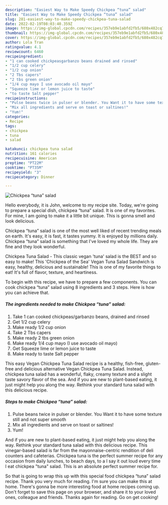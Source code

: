 ```yaml
---
description: "Easiest Way to Make Speedy Chickpea “tuna” salad"
title: "Easiest Way to Make Speedy Chickpea “tuna” salad"
slug: 281-easiest-way-to-make-speedy-chickpea-tuna-salad
date: 2022-02-19T08:03:40.359Z
image: https://img-global.cpcdn.com/recipes/357eb9e1abfd2fb5/680x482cq70/chickpea-tuna-salad-recipe-main-photo.jpg
thumbnail: https://img-global.cpcdn.com/recipes/357eb9e1abfd2fb5/680x482cq70/chickpea-tuna-salad-recipe-main-photo.jpg
cover: https://img-global.cpcdn.com/recipes/357eb9e1abfd2fb5/680x482cq70/chickpea-tuna-salad-recipe-main-photo.jpg
author: Lola Tran
ratingvalue: 4.1
reviewcount: 6460
recipeingredient:
- "1 can cooked chickpeasgarbanzo beans drained and rinsed"
- "1/2 cup celery"
- "1/2 cup onion"
- "2 Tbs capers"
- "2 tbs green onion"
- "1/4 cup mayo I use avocado oil mayo"
- "Squeeze lime or lemon juice to taste"
- "to taste Salt pepper"
recipeinstructions:
- "Pulse beans twice in pulser or blender. You Want it to have some texture still and not super smooth"
- "Mix all ingredients and serve on toast or saltines!"
- "Yum!"
categories:
- Recipe
tags:
- chickpea
- tuna
- salad

katakunci: chickpea tuna salad 
nutrition: 161 calories
recipecuisine: American
preptime: "PT22M"
cooktime: "PT35M"
recipeyield: "3"
recipecategory: Dinner

---
```



![Chickpea “tuna” salad](https://img-global.cpcdn.com/recipes/357eb9e1abfd2fb5/680x482cq70/chickpea-tuna-salad-recipe-main-photo.jpg)

Hello everybody, it is John, welcome to my recipe site. Today, we're going to prepare a special dish, chickpea “tuna” salad. It is one of my favorites. For mine, I am going to make it a little bit unique. This is gonna smell and look delicious.

Chickpea “tuna” salad is one of the most well liked of recent trending meals on earth. It's easy, it is fast, it tastes yummy. It is enjoyed by millions daily. Chickpea “tuna” salad is something that I've loved my whole life. They are fine and they look wonderful.

Chickpea Tuna Salad - This classic vegan &#39;tuna&#39; salad is the BEST and so easy to make! This &#39;Chickpea of the Sea&#39; Vegan Tuna Salad Sandwich is easy, healthy, delicious and sustainable! This is one of my favorite things to eat! It&#39;s full of flavor, texture, and heartiness.


To begin with this recipe, we have to prepare a few components. You can cook chickpea “tuna” salad using 8 ingredients and 3 steps. Here is how you can achieve that.

<!--inarticleads1-->

##### The ingredients needed to make Chickpea “tuna” salad:

1. Take 1 can cooked chickpeas/garbanzo beans, drained and rinsed
1. Get 1/2 cup celery
1. Make ready 1/2 cup onion
1. Take 2 Tbs capers
1. Make ready 2 tbs green onion
1. Make ready 1/4 cup mayo (I use avocado oil mayo)
1. Get Squeeze lime or lemon juice to taste
1. Make ready to taste Salt pepper


This easy Vegan Chickpea Tuna Salad recipe is a healthy, fish-free, gluten-free and delicious alternative Vegan Chickpea Tuna Salad. Instead, chickpea tuna salad has a wonderful, flaky, creamy texture and a slight taste savory flavor of the sea. And if you are new to plant-based eating, it just might help you along the way. Rethink your standard tuna salad with this delicious recipe. 

<!--inarticleads2-->

##### Steps to make Chickpea “tuna” salad:

1. Pulse beans twice in pulser or blender. You Want it to have some texture still and not super smooth
1. Mix all ingredients and serve on toast or saltines!
1. Yum!


And if you are new to plant-based eating, it just might help you along the way. Rethink your standard tuna salad with this delicious recipe. This vinegar-based salad is far from the mayonnaise-centric rendition of deli counters and cafeterias. Chickpea tuna is the perfect summer recipe for any occasion from daily lunches, to beach days, to a I say it out loud every time I eat chickpea &#34;tuna&#34; salad. This is an absolute perfect summer recipe for. 

So that is going to wrap this up with this special food chickpea “tuna” salad recipe. Thank you very much for reading. I'm sure you can make this at home. There's gonna be more interesting food at home recipes coming up. Don't forget to save this page on your browser, and share it to your loved ones, colleague and friends. Thanks again for reading. Go on get cooking!

